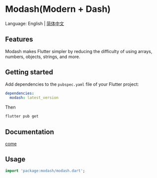 
# Modash(Modern + Dash)
Language: English | [简体中文](https://github.com/Bonway/Modash/blob/master/README_CN.md)
## Features
Modash makes Flutter simpler by reducing the difficulty of using arrays, numbers, objects, strings, and more.

## Getting started
Add dependencies to the `pubspec.yaml` file of your Flutter project:
```yaml
dependencies:
  modash: latest_version
```
Then
```sh
flutter pub get
```
## Documentation
[come](https://github.com/Bonway/Modash/wiki)

## Usage

```dart
import 'package:modash/modash.dart';
```
